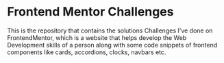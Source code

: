 # Frontend Mentor Challenges
This is the repository that contains the solutions Challenges I've done on FrontendMentor, which is a website that helps develop the Web Development skills of a person along with some code snippets of frontend components like cards, accordions, clocks, navbars etc.
